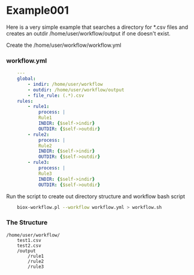 # Example001

Here is a very simple example that searches a directory for \*.csv files and creates an outdir /home/user/workflow/output if one doesn't exist.

Create the /home/user/workflow/workflow.yml

### workflow.yml

```yaml
    ---
    global:
        - indir: /home/user/workflow
        - outdir: /home/user/workflow/output
        - file_rule: (.*).csv
    rules:
        - rule1:
            process: |
            Rule1
            INDIR: {$self->indir}
            OUTDIR: {$self->outdir}
        - rule2:
            process: |
            Rule2
            INDIR: {$self->indir}
            OUTDIR: {$self->outdir}
        - rule3:
            process: |
            Rule3
            INDIR: {$self->indir}
            OUTDIR: {$self->outdir}
```

Run the script to create out directory structure and workflow bash script

```bash
    biox-workflow.pl --workflow workflow.yml > workflow.sh
```

### The Structure

    /home/user/workflow/
        test1.csv
        test2.csv
        /output
            /rule1
            /rule2
            /rule3
